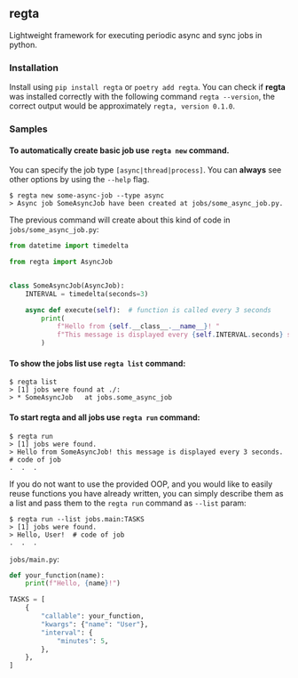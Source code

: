 ## regta
Lightweight framework for executing periodic async and sync jobs in python.

### Installation
Install using `pip install regta` or `poetry add regta`. 
You can check if **regta** was installed correctly with the following command
`regta --version`, the correct output would be approximately `regta, version 0.1.0`.

### Samples

#### To automatically create basic job use `regta new` command. 
You can specify the job type `[async|thread|process]`.
You can **always** see other options by using the `--help` flag.
```shell
$ regta new some-async-job --type async
> Async job SomeAsyncJob have been created at jobs/some_async_job.py.
```

The previous command will create about this kind of code in `jobs/some_async_job.py`:
```python
from datetime import timedelta

from regta import AsyncJob


class SomeAsyncJob(AsyncJob):
    INTERVAL = timedelta(seconds=3)

    async def execute(self):  # function is called every 3 seconds
        print(
            f"Hello from {self.__class__.__name__}! "
            f"This message is displayed every {self.INTERVAL.seconds} seconds."
        )
```

#### To show the jobs list use `regta list` command:
```shell
$ regta list
> [1] jobs were found at ./:
> * SomeAsyncJob   at jobs.some_async_job
```

#### To start regta and all jobs use `regta run` command:
```shell
$ regta run
> [1] jobs were found.
> Hello from SomeAsyncJob! this message is displayed every 3 seconds.  # code of job
.  .  .
```

If you do not want to use the provided OOP, 
and you would like to easily reuse functions you have already written, 
you can simply describe them as a list and pass them to the `regta run` command as `--list` param:
```shell
$ regta run --list jobs.main:TASKS
> [1] jobs were found.
> Hello, User!  # code of job
.  .  .
```
`jobs/main.py`:
```python
def your_function(name):
    print(f"Hello, {name}!")

TASKS = [
    {
        "callable": your_function,
        "kwargs": {"name": "User"},
        "interval": {
            "minutes": 5,
        },
    },
]
```